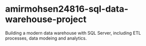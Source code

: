 # amirmohsen24816-sql-data-warehouse-project
Building a modern data warehouse with SQL Server, including ETL processes, data modeing and analytics.
